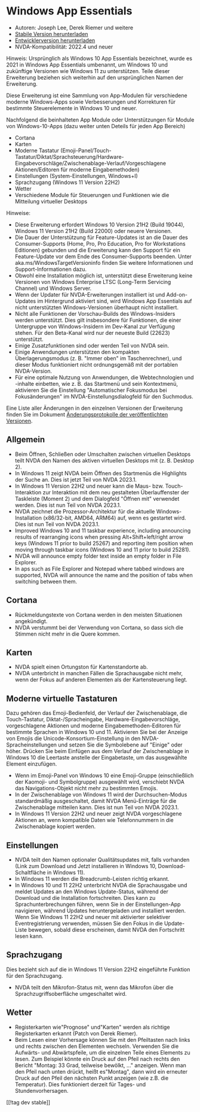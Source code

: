 # Windows App Essentials #

* Autoren: Joseph Lee, Derek Riemer und weitere
* [Stabile Version herunterladen][1]
* [Entwicklerversion herunterladen][2]
* NVDA-Kompatibilität: 2022.4 und neuer

Hinweis: Ursprünglich als Windows 10 App Essentials bezeichnet, wurde es
2021 in Windows App Essentials umbenannt, um Windows 10 und zukünftige
Versionen wie Windows 11 zu unterstützen. Teile dieser Erweiterung beziehen
sich weiterhin auf den ursprünglichen Namen der Erweiterung.

Diese Erweiterung ist eine Sammlung von App-Modulen für verschiedene moderne
Windows-Apps sowie Verbesserungen und Korrekturen für bestimmte
Steuerelemente in Windows 10 und neuer.

Nachfolgend die beinhalteten App Module oder Unterstützungen für Module von
Windows-10-Apps (dazu weiter unten Deteils für jeden App Bereich)

* Cortana
* Karten
* Moderne Tastatur
  (Emoji-Panel/Touch-Tastatur/Diktat/Sprachsteuerung/Hardware-Eingabevorschläge/Zwischenablage-Verlauf/Vorgeschlagene
  Aktionen/Editoren für moderne Eingabemethoden)
* Einstellungen (System-Einstellungen, Windows+I)
* Sprachzugang (Windows 11 Version 22H2)
* Wetter
* Verschiedene Module für Steuerungen und Funktionen wie die Mitteilung
  virtueller Desktops

Hinweise:

* Diese Erweiterung erfordert Windows 10 Version 21H2 (Build 19044), Windows
  11 Version 21H2 (Build 22000) oder neuere Versionen.
* Die Dauer der Unterstützung für Feature-Updates ist an die Dauer des
  Consumer-Supports (Home, Pro, Pro Education, Pro for Workstations
  Editionen) gebunden und die Erweiterung kann den Support für ein
  Feature-Update vor dem Ende des Consumer-Supports beenden. Unter
  aka.ms/WindowsTargetVersioninfo finden Sie weitere Informationen und
  Support-Informationen dazu.
* Obwohl eine Installation möglich ist, unterstützt diese Erweiterung keine
  Versionen von Windows Enterprise LTSC (Long-Term Servicing Channel) und
  Windows Server.
* Wenn der Updater für NVDA-Erweiterungen installiert ist und Add-on-Updates
  im Hintergrund aktiviert sind, wird Windows App Essentials auf nicht
  unterstützten Windows-Versionen überhaupt nicht installiert.
* Nicht alle Funktionen der Vorschau-Builds des Windows-Insiders werden
  unterstützt. Dies gilt insbesondere für Funktionen, die einer Untergruppe
  von Windows-Insidern im Dev-Kanal zur Verfügung stehen. Für den Beta-Kanal
  wird nur der neueste Build (22623) unterstützt.
* Einige Zusatzfunktionen sind oder werden Teil von NVDA sein.
* Einige Anwendungen unterstützen den kompakten Überlagerungsmodus
  (z. B. "Immer oben" im Taschenrechner), und dieser Modus funktioniert
  nicht ordnungsgemäß mit der portablen NVDA-Version.
* Für eine optimale Nutzung von Anwendungen, die Webtechnologien und
  -inhalte einbetten, wie z. B. das Startmenü und sein Kontextmenü,
  aktivieren Sie die Einstellung "Automatischer Fokusmodus bei
  Fokusänderungen" im NVDA-Einstellungsdialogfeld für den Suchmodus.

Eine Liste aller Änderungen in den einzelnen Versionen der Erweiterung
finden Sie im Dokument [Änderungsprotokolle  der veröffentlichten
Versionen][3].

## Allgemein

* Beim Öffnen, Schließen oder Umschalten zwischen virtuellen Desktops teilt
  NVDA den Namen des aktiven virtuellen Desktops mit (z. B. Desktop 2).
* In Windows 11 zeigt NVDA beim Öffnen des Startmenüs die Highlights der
  Suche an. Dies ist jetzt Teil von NVDA 2023.1.
* In Windows 11 Version 22H2 und neuer kann die Maus- bzw. Touch-Interaktion
  zur Interaktion mit dem neu gestalteten Überlauffenster der Taskleiste
  (Moment 2) und dem Dialogfeld "Öffnen mit" verwendet werden. Dies ist nun
  Teil von NVDA 2023.1.
* NVDA zeichnet die Prozessor-Architektur für die aktuelle
  Windows-Installation (x86/32-bit, AMD64, ARM64) auf, wenn es gestartet
  wird. Dies ist nun Teil von NVDA 2023.1.
* Improved Windows 10 and 11 taskbar experience, including announcing
  results of rearranging icons when pressing Alt+Shift+left/right arrow keys
  (Windows 11 prior to build 25267) and reporting item position when moving
  through taskbar icons (Windows 10 and 11 prior to build 25281).
* NVDA will announce empty folder text inside an empty folder in File
  Explorer.
* In aps such as File Explorer and Notepad where tabbed windows are
  supported, NVDA will announce the name and the position of tabs when
  switching between them.

## Cortana

* Rückmeldungstexte von Cortana werden in den meisten Situationen
  angekündigt.
* NVDA verstummt bei der Verwendung von Cortana, so dass sich die Stimmen
  nicht mehr in die Quere kommen.

## Karten

* NVDA spielt einen Ortungston für Kartenstandorte ab.
* NVDA unterbricht in manchen Fällen die Sprachausgabe nicht mehr, wenn der
  Fokus auf anderen Elementen als der Kartensteuerung liegt.

## Moderne virtuelle Tastaturen

Dazu gehören das Emoji-Bedienfeld, der Verlauf der Zwischenablage, die
Touch-Tastatur, Diktat-/Spracheingabe, Hardware-Eingabevorschläge,
vorgeschlagene Aktionen und moderne Eingabemethoden-Editoren für bestimmte
Sprachen in Windows 10 und 11. Aktivieren Sie bei der Anzeige von Emojis die
Unicode-Konsortium-Einstellung in den NVDA-Spracheinstellungen und setzen
Sie die Symbolebene auf "Einige" oder höher. Drücken Sie beim Einfügen aus
dem Verlauf der Zwischenablage in Windows 10 die Leertaste anstelle der
Eingabetaste, um das ausgewählte Element einzufügen.

* Wenn im Emoji-Panel von Windows 10 eine Emoji-Gruppe (einschließlich der
  Kaomoji- und Symbolgruppe) ausgewählt wird, verschiebt NVDA das
  Navigations-Objekt nicht mehr zu bestimmten Emojis.
* In der Zwischenablage von Windows 11 wird der Durchsuchen-Modus
  standardmäßig ausgeschaltet, damit NVDA Menü-Einträge für die
  Zwischenablage mitteilen kann. Dies ist nun Teil von NVDA 2023.1.
* In Windows 11 Version 22H2 und neuer zeigt NVDA vorgeschlagene Aktionen
  an, wenn kompatible Daten wie Telefonnummern in die Zwischenablage kopiert
  werden.

## Einstellungen

* NVDA teilt den Namen optionaler Qualitätsupdates mit, falls vorhanden
  (Link zum Download und Jetzt installieren in Windows 10,
  Download-Schaltfläche in Windows 11).
* In Windows 11 werden die Breadcrumb-Leisten richtig erkannt.
* In Windows 10 und 11 22H2 unterbricht NVDA die Sprachausgabe und meldet
  Updates an den Windows Update-Status, während der Download und die
  Installation fortschreiten. Dies kann zu Sprachunterbrechungen führen,
  wenn Sie in der Einstellungen-App navigieren, während Updates
  heruntergeladen und installiert werden. Wenn Sie Windows 11 22H2 und neuer
  mit aktivierter selektiver Eventregistrierung verwenden, müssen Sie den
  Fokus in die Update-Liste bewegen, sobald diese erscheinen, damit NVDA den
  Fortschritt lesen kann.

## Sprachzugang

Dies bezieht sich auf die in Windows 11 Version 22H2 eingeführte Funktion
für den Sprachzugang.

* NVDA teilt den Mikrofon-Status mit, wenn das Mikrofon über die
  Sprachzugriffsoberfläche umgeschaltet wird.

## Wetter

* Registerkarten wie"Prognose" und"Karten" werden als richtige
  Registerkarten erkannt (Patch von Derek Riemer).
* Beim Lesen einer Vorhersage können Sie mit den Pfeiltasten nach links und
  rechts zwischen den Elementen wechseln. Verwenden Sie die Aufwärts- und
  Abwärtspfeile, um die einzelnen Teile eines Elements zu lesen. Zum
  Beispiel könnte ein Druck auf den Pfeil nach rechts den Bericht "Montag:
  33 Grad, teilweise bewölkt, ..." anzeigen. Wenn man den Pfeil nach unten
  drückt, heißt es"Montag", dann wird ein erneuter Druck auf den Pfeil den
  nächsten Punkt anzeigen (wie z.B. die Temperatur). Dies funktioniert
  derzeit für Tages- und Stundenvorhersagen.

[[!tag dev stable]]

[1]: https://addons.nvda-project.org/files/get.php?file=w10

[2]: https://addons.nvda-project.org/files/get.php?file=w10-dev

[3]: https://github.com/josephsl/wintenapps/wiki/w10changelog
